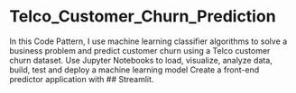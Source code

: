 # Telco_Customer_Churn_Prediction
In this Code Pattern, I use machine learning classifier algorithms to solve a business problem and predict customer churn using a Telco customer churn dataset.
Use Jupyter Notebooks to load, visualize, analyze data, build, test and deploy a machine learning model 
Create a front-end predictor application with ## Streamlit.
